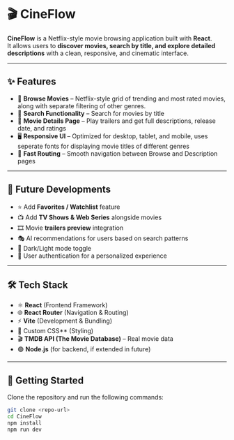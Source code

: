 # 🎬 CineFlow  

**CineFlow** is a Netflix-style movie browsing application built with **React**.  
It allows users to **discover movies, search by title, and explore detailed descriptions** with a clean, responsive, and cinematic interface.  

---

## ✨ Features  
- 🎥 **Browse Movies** – Netflix-style grid of trending and most rated movies, along with separate filtering of other genres.
- 🔎 **Search Functionality** – Search for movies by title  
- 📖 **Movie Details Page** – Play trailers and get full descriptions, release date, and ratings  
- 🖥️ **Responsive UI** – Optimized for desktop, tablet, and mobile, uses seperate fonts for displaying movie titles of different genres 
- 🚀 **Fast Routing** – Smooth navigation between Browse and Description pages  

---

## 🚀 Future Developments  
- ⭐ Add **Favorites / Watchlist** feature  
- 📺 Add **TV Shows & Web Series** alongside movies  
- 🎞️ Movie **trailers preview** integration  
- 🎭 AI recommendations for users based on search patterns
- 🌙 Dark/Light mode toggle  
- 👤 User authentication for a personalized experience  

---

## 🛠️ Tech Stack  
- ⚛️ **React** (Frontend Framework)  
- 🌐 **React Router** (Navigation & Routing)  
- ⚡ **Vite** (Development & Bundling)  
- 🎨 Custom CSS** (Styling)  
- 🎬 **TMDB API (The Movie Database)** – Real movie data  
- 🟢 **Node.js** (for backend, if extended in future)  

---

## 📖 Getting Started  

Clone the repository and run the following commands:  

```bash
git clone <repo-url>
cd CineFlow
npm install
npm run dev
